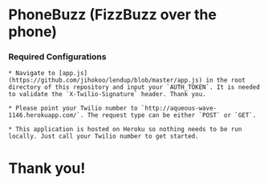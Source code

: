 # PhoneBuzz (FizzBuzz over the phone)

### Required Configurations

	* Navigate to [app.js](https://github.com/jihokoo/lendup/blob/master/app.js) in the root directory of this repository and input your `AUTH_TOKEN`. It is needed to validate the `X-Twilio-Signature` header. Thank you.

	* Please point your Twilio number to `http://aqueous-wave-1146.herokuapp.com/`. The request type can be either `POST` or `GET`.

	* This application is hosted on Heroku so nothing needs to be run locally. Just call your Twilio number to get started.

# Thank you!